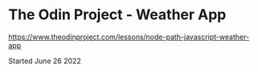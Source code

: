 # The Odin Project - Weather App

https://www.theodinproject.com/lessons/node-path-javascript-weather-app

Started June 26 2022